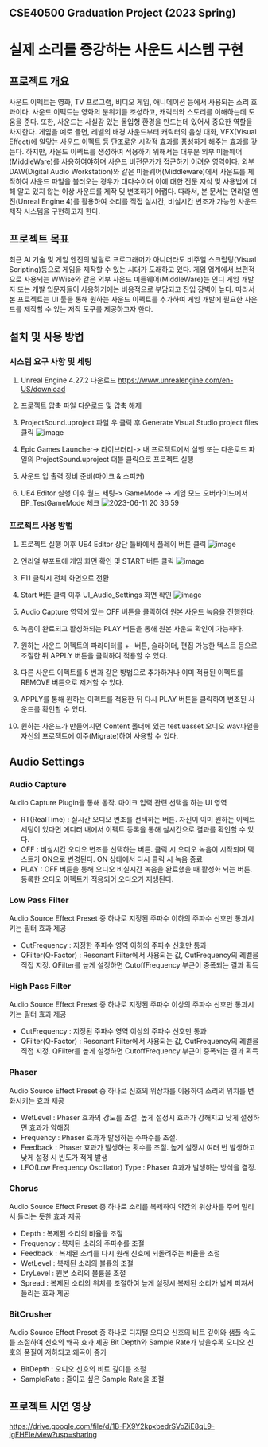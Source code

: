 ## CSE40500 Graduation Project (2023 Spring)

# 실제 소리를 증강하는 사운드 시스템 구현

## 프로젝트 개요

사운드 이펙트는 영화, TV 프로그램, 비디오 게임, 애니메이션 등에서 사용되는 소리
효과이다. 사운드 이펙트는 영화의 분위기를 조성하고, 캐릭터와 스토리를 이해하는데
도움을 준다. 또한, 사운드는 사실감 있는 몰입형 환경을 만드는데 있어서 중요한 역할을
차지한다. 게임을 예로 들면, 레벨의 배경 사운드부터 캐릭터의 음성 대화, VFX(Visual 
Effect)에 알맞는 사운드 이펙트 등 단조로운 시각적 효과를 풍성하게 해주는 효과를
갖는다. 하지만, 사운드 이펙트를 생성하여 적용하기 위해서는 대부분 외부 미들웨어(MiddleWare)를
사용하여야하며 사운드 비전문가가 접근하기 어려운 영역이다. 외부 DAW(Digital Audio 
Workstation)와 같은 미들웨어(Middleware)에서 사운드를 제작하여 사운드 파일을
불러오는 경우가 대다수이며 이에 대한 전문 지식 및 사용법에 대해 알고 있지 않는
이상 사운드를 제작 및 변조하기 어렵다. 따라서, 본 문서는 언리얼
엔진(Unreal Engine 4)를 활용하여 소리를 직접 실시간, 비실시간 변조가
가능한 사운드 제작 시스템을 구현하고자 한다. 

## 프로젝트 목표

최근 AI 기술 및 게임 엔진의 발달로 프로그래머가 아니더라도 비주얼 스크립팅(Visual Scripting)등으로 게임을 제작할 수 있는 시대가 도래하고 있다.
게임 업계에서 보편적으로 사용되는 WWise와 같은 외부 사운드 미들웨어(MiddleWare)는 인디 게임 개발자 또는 개발 입문자들이 사용하기에는 비용적으로 부담되고 진입 장벽이 높다. 따라서 본 프로젝트는 UI 툴을 통해 원하는 사운드 이펙트를 추가하여 게임 개발에 필요한 사운드를 제작할 수 있는 저작 도구를 제공하고자 한다.

## 설치 및 사용 방법

### 시스템 요구 사항 및 세팅

1. Unreal Engine 4.27.2 다운로드  https://www.unrealengine.com/en-US/download
2. 프로젝트 압축 파일 다운로드 및 압축 해제
3. ProjectSound.uproject 파일 우 클릭 후 Generate Visual Studio project files 클릭
![image](https://github.com/qamhsong/GraduationProject/assets/114596581/829ceaf3-fae8-4eae-ba83-6f70e4cc751e)

4. Epic Games Launcher-> 라이브러리-> 내 프로젝트에서 실행 또는 다운로드 파일의 ProjectSound.uproject 더블 클릭으로 프로젝트 실행
5. 사운드 입 출력 장비 준비(마이크 & 스피커)
6. UE4 Editor 실행 이후 월드 세팅-> GameMode -> 게임 모드 오버라이드에서 BP_TestGameMode 체크
![2023-06-11 20 36 59](https://github.com/qamhsong/GraduationProject/assets/114596581/d2a5d912-a772-420b-a2c0-58c15e85643a)

### 프로젝트 사용 방법

1. 프로젝트 실행 이후 UE4 Editor 상단 툴바에서 플레이 버튼 클릭
![image](https://github.com/qamhsong/GraduationProject/assets/114596581/6eb102ef-06b7-4294-b849-0076ca16b17f)
2. 언리얼 뷰포트에 게임 화면 확인 및 START 버튼 클릭
![image](https://github.com/qamhsong/GraduationProject/assets/114596581/5035e69d-3f1d-4a34-9a24-7944922e2127)
3. F11 클릭시 전체 화면으로 전환 
4. Start 버튼 클릭 이후 UI_Audio_Settings 화면 확인
![image](https://github.com/qamhsong/GraduationProject/assets/114596581/b6a5e57a-c01a-4ce3-ba75-be8da464e832)

5. Audio Capture 영역에 있는 OFF 버튼을 클릭하여 원본 사운드 녹음을 진행한다.
6. 녹음이 완료되고 활성화되는 PLAY 버튼을 통해 원본 사운드 확인이 가능하다.
7. 원하는 사운드 이펙트의 파라미터를 +- 버튼, 슬라이더, 편집 가능한 텍스트 등으로 조절한 뒤 APPLY 버튼을 클릭하여 적용할 수 있다.
8. 다른 사운드 이펙트를 5 번과 같은 방법으로 추가하거나 이미 적용된 이펙트를 REMOVE 버튼으로 제거할 수 있다.
9. APPLY를 통해 원하는 이펙트를 적용한 뒤 다시 PLAY 버튼을 클릭하여 변조된 사운드를 확인할 수 있다.
10. 원하는 사운드가 만들어지면 Content 폴더에 있는 test.uasset 오디오 wav파일을 자신의 프로젝트에 이주(Migrate)하여 사용할 수 있다.


## Audio Settings

### Audio Capture

Audio Capture Plugin을 통해 동작. 마이크 입력 관련 선택을 하는 UI 영역
* RT(RealTime) :  실시간 오디오 변조를 선택하는 버튼. 자신이 이미 원하는 이펙트 세팅이 있다면 에디터 내에서 이펙트 등록을 통해 실시간으로 결과를 확인할 수 있다. 
* OFF : 비실시간 오디오 변조를 선택하는 버튼. 클릭 시 오디오 녹음이 시작되며 텍스트가 ON으로 변경된다. ON 상태에서 다시 클릭 시 녹음 종료
* PLAY : OFF 버튼을 통해 오디오 비실시간 녹음을 완료했을 때 활성화 되는 버튼. 등록한 오디오 이펙트가 적용되어 오디오가 재생된다.

### Low Pass Filter

Audio Source Effect Preset 중 하나로 지정된 주파수 이하의 주파수 신호만 통과시키는 필터 효과 제공
* CutFrequency : 지정한 주파수 영역 이하의 주파수 신호만 통과
* QFilter(Q-Factor) : Resonant Filter에서 사용되는 값, CutFrequency의 레벨을 직접 지정. QFilter를 높게 설정하면 CutoffFrequency 부근이 증폭되는 결과 획득

### High Pass Filter

Audio Source Effect Preset 중 하나로 지정된 주파수 이상의 주파수 신호만 통과시키는 필터 효과 제공
* CutFrequency : 지정된 주파수 영역 이상의 주파수 신호만 통과
* QFilter(Q-Factor) : Resonant Filter에서 사용되는 값, CutFrequency의 레벨을 직접 지정. QFilter를 높게 설정하면 CutoffFrequency 부근이 증폭되는 결과 획득

### Phaser

Audio Source Effect Preset 중 하나로 신호의 위상차를 이용하여 소리의 위치를 변화시키는 효과 제공
* WetLevel : Phaser 효과의 강도를 조절. 높게 설정시 효과가 강해지고 낮게 설정하면 효과가 약해짐
* Frequency : Phaser 효과가 발생하는 주파수를 조절.
* Feedback : Phaser 효과가 발생하는 횟수를 조절. 높게 설정시 여러 번 발생하고 낮게 설정 시 빈도가 적게 발생
* LFO(Low Frequency Oscillator) Type : Phaser 효과가 발생하는 방식을 결정.

### Chorus

Audio Source Effect Preset 중 하나로 소리를 복제하여 약간의 위상차를 주어 멀리서 들리는 듯한 효과 제공
* Depth : 복제된 소리의 비율을 조절
* Frequency : 복제된 소리의 주파수를 조절
* Feedback : 복제된 소리를 다시 원래 신호에 되돌려주는 비율을 조절
* WetLevel : 복제된 소리의 볼륨의 조절
* DryLevel : 원본 소리의 볼륨을 조절
* Spread : 복제된 소리의 위치를 조절하여 높게 설정시 복제된 소리가 넓게 퍼져서 들리는 효과 제공

### BitCrusher 

Audio Source Effect Preset 중 하나로 디지털 오디오 신호의 비트 깊이와 샘플 속도를 조절하여 신호의 왜곡 효과 제공
Bit Depth와 Sample Rate가 낮을수록 오디오 신호의 품질이 저하되고 왜곡이 증가
* BitDepth :  오디오 신호의 비트 깊이를 조절
* SampleRate : 줄이고 싶은 Sample Rate을 조절



## 프로젝트 시연 영상

https://drive.google.com/file/d/1B-FX9Y2kpxbedrSVoZiE8qL9-igEHEIe/view?usp=sharing







